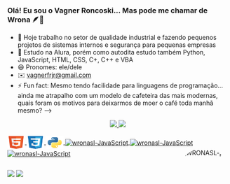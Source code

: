 ### Olá! Eu sou o Vagner Roncoski... Mas pode me chamar de Wrona 🪶👋

- 🔭 Hoje trabalho no setor de qualidade industrial e fazendo pequenos projetos de sistemas internos e segurança para pequenas empresas
- 🌱 Estudo na Alura, porém como autodita estudo também Python, JavaScript, HTML, CSS, C+, C++ e VBA
- 😄 Pronomes: ele/dele
- ✉️ vagnerfrjr@gmail.com
- ⚡ Fun fact: Mesmo tendo facilidade para linguagens de programação... ainda me atrapalho com um modelo de cafeteira das mais modernas, quais foram os motivos para deixarmos de moer o café toda manhã mesmo? 
-->

<div align="center">
  <a href="https://github.com/wronasl">
  <img height="130em" src="https://github-readme-stats.vercel.app/api?username=wronasl&show_icons=true&theme=dark&include_all_commits=true&count_private=true"/>
  <img height="130em" src="https://github-readme-stats.vercel.app/api/top-langs/?username=wronasl&layout=compact&langs_count=7&theme=dark"/>
</div>
  <div style="display: inline_block"><br>
  <img align="center" alt="wronasl-HTML" height="30" width="40" src="https://raw.githubusercontent.com/devicons/devicon/master/icons/html5/html5-original.svg">
  <img align="center" alt="wronasl-CSS" height="30" width="40" src="https://raw.githubusercontent.com/devicons/devicon/master/icons/css3/css3-original.svg">
  <img align="center" alt="wronasl-Python" height="30" width="40" src="https://raw.githubusercontent.com/devicons/devicon/master/icons/python/python-original.svg">
  <img align="center" alt="wronasl-JavaScript" height="30" width="40" src="https://cdn.jsdelivr.net/gh/devicons/devicon/icons/javascript/javascript-original.svg"/>
  <img align="center" alt="wronasl-JavaScript" height="30" width="40" src="https://cdn.jsdelivr.net/gh/devicons/devicon/icons/linux/linux-original.svg"/>
  <img align="center" alt="wronasl-JavaScript" height="30" width="40" src="https://cdn.jsdelivr.net/gh/devicons/devicon/icons/cplusplus/cplusplus-original.svg" />
  <img align="right" alt="WRONASL-pic" height="150" style="border-radius:50px;" 
       src="https://cdn.discordapp.com/attachments/933164291383787563/933165284888551424/GIFPAL-20220118220522.gif">
</div>
  
  ##
  
 <div>
  <a href="https://instagram.com/vagner_goo" target="_blank"><img src="https://img.shields.io/badge/-Instagram-%23E4405F?style=for-the-badge&logo=instagram&logoColor=white" target="_blank"></a>
  <a href ="https://twitter.com/Vagner_goo"><img src="https://img.shields.io/badge/Twitter-1DA1F2?style=for-the-badge&logo=twitter&logoColor=white" target="_blank"></a>  
 </div>
  
